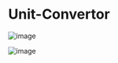 # Unit-Convertor
![image](https://user-images.githubusercontent.com/112963608/231538383-252c83ed-60a3-4e1c-b5dd-71f74ee506db.png)

 ![image](https://user-images.githubusercontent.com/112963608/231538192-70794ec0-7884-4931-9f9b-85ac7e88a1d1.png)
